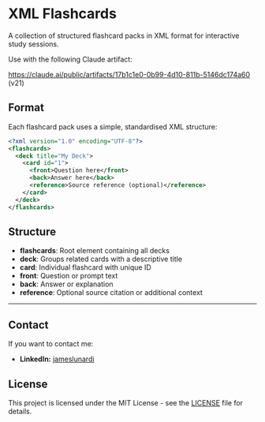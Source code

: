 # XML Flashcards

A collection of structured flashcard packs in XML format for interactive study sessions.

Use with the following Claude artifact: 

https://claude.ai/public/artifacts/17b1c1e0-0b99-4d10-811b-5146dc174a60 (v21)

## Format

Each flashcard pack uses a simple, standardised XML structure:

```xml
<?xml version="1.0" encoding="UTF-8"?>
<flashcards>
  <deck title="My Deck">
    <card id="1">
      <front>Question here</front>
      <back>Answer here</back>
      <reference>Source reference (optional)</reference>
    </card>
  </deck>
</flashcards>
```

## Structure

- **flashcards**: Root element containing all decks
- **deck**: Groups related cards with a descriptive title
- **card**: Individual flashcard with unique ID
- **front**: Question or prompt text
- **back**: Answer or explanation
- **reference**: Optional source citation or additional context

---

## Contact
If you want to contact me:
- **LinkedIn:** [jameslunardi](https://www.linkedin.com/in/jameslunardi/)

## License
This project is licensed under the MIT License - see the [LICENSE](LICENSE) file for details.
